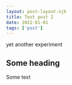 ```yaml
---
layout: post-layout.njk
title: Test post 2
date: 2022-01-01
tags: ['post']
---
```

<!-- Excerpt Start -->

yet another experiment

<!-- Excerpt End -->
 
## Some heading
Some text